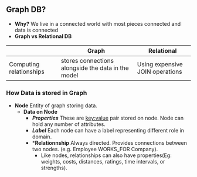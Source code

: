 ## Graph DB?
- **Why?** We live in a connected world with most pieces connected and data is connected
- **Graph vs Relational DB**

| | Graph | Relational |
| --- | --- | --- |
| Computing relationships | stores connections alongside the data in the model | Using expensive JOIN operations |

### How Data is stored in Graph
- **Node** Entity of graph storing data.
  - **Data on Node**
    - ***Properties*** These are <key:value> pair stored on node. Node can hold any number of attributes.
    - ***Label*** Each node can have a label representing different role in domain.
    - ***Relationnship** Always directed. Provides connections between two nodes. (e.g. Employee WORKS_FOR Company).
      - Like nodes, relationships can also have properties(Eg: weights, costs, distances, ratings, time intervals, or strengths).
